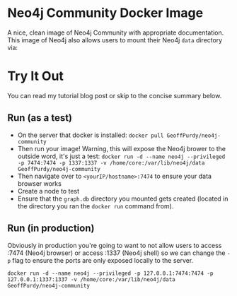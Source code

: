 # Neo4j Community Docker Image

A nice, clean image of Neo4j Community with appropriate documentation. This image of Neo4j also allows users to mount their Neo4j ``data`` directory via:

# Try It Out

You can read my tutorial blog post or skip to the concise summary below.

## Run (as a test)

- On the server that docker is installed: 
``docker pull GeoffPurdy/neo4j-community``
- Then run your image!  Warning, this will expose the Neo4j brower to the outside word, it's just a test:
``docker run -d --name neo4j --privileged -p 7474:7474 -p 1337:1337 -v /home/core:/var/lib/neo4j/data GeoffPurdy/neo4j-community``
- Then navigate over to ``<yourIP/hostname>:7474`` to ensure your data browser works
- Create a node to test
- Ensure that the ``graph.db`` directory you mounted gets created (located in the directory you ran the ``docker run`` command from).  

## Run (in production)

Obviously in production you're going to want to not allow users to access :7474 (Neo4j browser) or access :1337 (Neo4j shell) so we can change the ``-p`` flag to ensure the ports are only exposed locally to the server.

``docker run -d --name neo4j --privileged -p 127.0.0.1:7474:7474 -p 127.0.0.1:1337:1337 -v /home/core:/var/lib/neo4j/data GeoffPurdy/neo4j-community``
